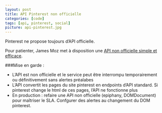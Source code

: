 ```yaml
---
layout: post
title: API Pinterest non officielle
categories: [code]
tags: [api, pinterest, social]
picture: api-pinterest.jpg
---
```


Pinterest ne propose toujours d’API officielle.

Pour patienter, James Moz met à disposition une [API non officielle simple et efficace](http://pinterestapi.co.uk).

###Mise en garde :
- L’API est non officielle et le service peut être interrompu temporairement ou définitivement sans alertes préalabes
- L’API convertit les pages du site pinterest en endpoints d’API standard. Si pinterest change le html de ces pages, l’API ne fonctionne plus
- En production : refaire une API non officielle (epiphany, DOMDocument) pour maîtriser le SLA. Confgurer des alertes au changement du DOM pinterest.
